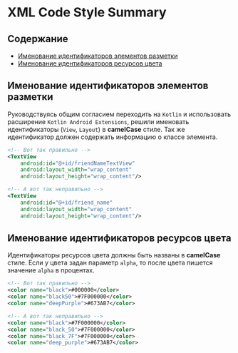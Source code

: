 # XML Code Style Summary

## Содержание
* [Именование идентификаторов элементов разметки](#Именование-идентификаторов-элементов-разметки)
* [Именование идентификаторов ресурсов цвета](#Именование-идентификаторов-ресурсов-цвета)

## Именование идентификаторов элементов разметки

Руководствуясь общим согласием переходить на `Kotlin` и использовать расширение `Kotlin Android Extensions`, решили именовать идентификаторы  (`View`, `Layout`) в **camelCase** стиле. Так же идентификатор должен содержать информацию о классе элемента.
```XML
<!-- Вот так правильно -->
<TextView
    android:id="@+id/friendNameTextView"
    android:layout_width="wrap_content"
    android:layout_height="wrap_content"/>

<!-- А вот так неправильно -->
<TextView
    android:id="@+id/friend_name"
    android:layout_width="wrap_content"
    android:layout_height="wrap_content"/>
```

## Именование идентификаторов ресурсов цвета
Идентификаторы ресурсов цвета должны быть названы в **camelCase** стиле. Если у цвета задан параметр `alpha`, то после цвета пишется значение `alpha` в процентах.
```XML
<!-- Вот так правильно -->
<color name="black">#000000</color>
<color name="black50">#7F000000</color>
<color name="deepPurple">#673AB7</color>

<!-- А вот так неправильно -->
<color name="black">#7F000000</color>
<color name="black_50">#7F000000</color>
<color name="black_7F">#7F000000</color>
<color name="deep_purple">#673AB7</color>
```
